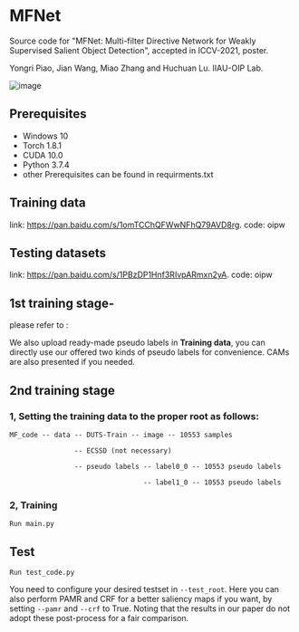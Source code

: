 # MFNet
Source code for "MFNet: Multi-filter Directive Network for Weakly Supervised Salient Object Detection", accepted in ICCV-2021, poster.

Yongri Piao, Jian Wang, Miao Zhang and Huchuan Lu.  IIAU-OIP Lab.

![image](https://github.com/DUTyimmy/MFNet/blob/main/fig/overall%20framework.png)

## Prerequisites
  - Windows 10
  - Torch 1.8.1
  - CUDA 10.0
  - Python 3.7.4
  - other Prerequisites can be found in requirments.txt 

## Training data
link: https://pan.baidu.com/s/1omTCChQFWwNFhQ79AVD8rg.    code: oipw

## Testing datasets
link: https://pan.baidu.com/s/1PBzDP1Hnf3RIvpARmxn2yA.    code: oipw

## 1st training stage-
please refer to :

We also upload ready-made pseudo labels in **Training data**, you can directly use our offered two kinds of pseudo labels for convenience. CAMs are also presented if you needed.

## 2nd training stage

### 1, Setting the training data to the proper root as follows:

```
MF_code -- data -- DUTS-Train -- image -- 10553 samples

                -- ECSSD (not necessary) 
                
                -- pseudo labels -- label0_0 -- 10553 pseudo labels
                
                                 -- label1_0 -- 10553 pseudo labels
```
### 2, Training
```Run main.py```

## Test 
```Run test_code.py```

You need to configure your desired testset in ```--test_root```. Here you can also perform PAMR and CRF for a better saliency maps if you want, by setting ```--pamr``` and ```--crf``` to True. Noting that the results in our paper do not adopt these post-process for a fair comparison.
